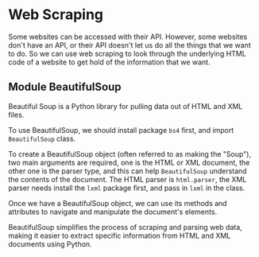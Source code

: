 # Web Scraping

Some websites can be accessed with their API. However, some websites don't have an API, or their API doesn't let us do all the things that we want to do. So we can use web scraping to look through the underlying HTML code of a website to get hold of the information that we want.

## Module BeautifulSoup

Beautiful Soup is a Python library for pulling data out of HTML and XML files.

To use BeautifulSoup, we should install package `bs4` first, and import `BeautifulSoup` class.

To create a BeautifulSoup object (often referred to as making the "Soup"), two main arguments are required, one is the HTML or XML document, the other one is the parser type, and this can help `BeautifulSoup` understand the contents of the document. The HTML parser is `html.parser`, the XML parser needs install the `lxml` package first, and pass in `lxml` in the class. 

Once we have a BeautifulSoup object, we can use its methods and attributes to navigate and manipulate the document's elements.

BeautifulSoup simplifies the process of scraping and parsing web data, making it easier to extract specific information from HTML and XML documents using Python.


